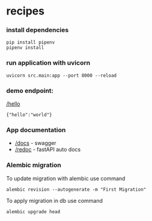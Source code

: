 # recipes


### install dependencies

````
pip install pipenv
pipenv install 
````

### run application with uvicorn

````
uvicorn src.main:app --port 8000 --reload
````


### demo endpoint:

[/hello](http://127.0.0.1:8000/hello)

````
{"hello":"world"}
````

### App documentation
* [/docs](http://127.0.0.1:8000/docs) - swagger
* [/redoc](http://127.0.0.1:8000/redoc) - fastAPI auto docs


### Alembic migration

To update migration with alembic use command

````
alembic revision --autogenerate -m "First Migration"
````

To apply migration in db use command

````
alembic upgrade head
````